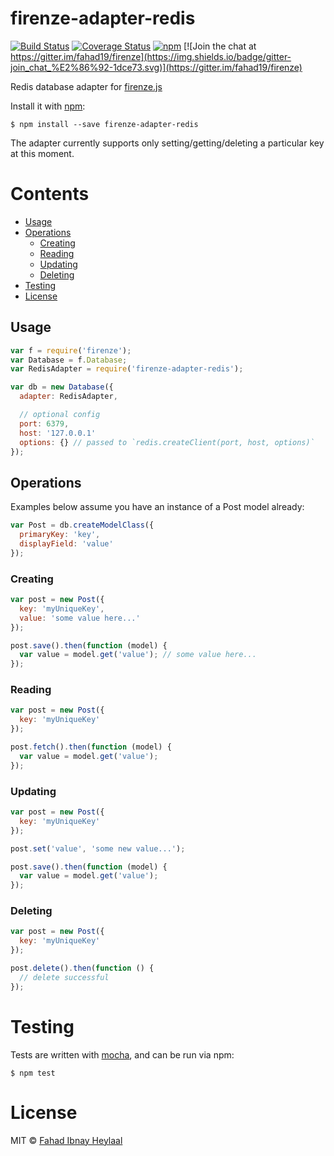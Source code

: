 # firenze-adapter-redis

[![Build Status](https://secure.travis-ci.org/fahad19/firenze-adapter-redis.png?branch=master)](http://travis-ci.org/fahad19/firenze-adapter-redis) [![Coverage Status](https://coveralls.io/repos/fahad19/firenze-adapter-redis/badge.svg?branch=master)](https://coveralls.io/r/fahad19/firenze-adapter-redis?branch=master) [![npm](https://img.shields.io/npm/v/firenze-adapter-redis.svg)](https://www.npmjs.com/package/firenze-adapter-redis) [![Join the chat at https://gitter.im/fahad19/firenze](https://img.shields.io/badge/gitter-join_chat_%E2%86%92-1dce73.svg)](https://gitter.im/fahad19/firenze)

Redis database adapter for [firenze.js](https://github.com/fahad19/firenze)

Install it with [npm](https://npmjs.com):

```
$ npm install --save firenze-adapter-redis
```

The adapter currently supports only setting/getting/deleting a particular key at this moment.

<!-- START doctoc generated TOC please keep comment here to allow auto update -->
<!-- DON'T EDIT THIS SECTION, INSTEAD RE-RUN doctoc TO UPDATE -->
# Contents

  - [Usage](#usage)
  - [Operations](#operations)
    - [Creating](#creating)
    - [Reading](#reading)
    - [Updating](#updating)
    - [Deleting](#deleting)
  - [Testing](#testing)
  - [License](#license)

<!-- END doctoc generated TOC please keep comment here to allow auto update -->

<!--docume:src/index.js-->
## Usage

```js
var f = require('firenze');
var Database = f.Database;
var RedisAdapter = require('firenze-adapter-redis');

var db = new Database({
  adapter: RedisAdapter,

  // optional config
  port: 6379,
  host: '127.0.0.1'
  options: {} // passed to `redis.createClient(port, host, options)`
});
```

## Operations

Examples below assume you have an instance of a Post model already:

```js
var Post = db.createModelClass({
  primaryKey: 'key',
  displayField: 'value'
});
```

### Creating

```js
var post = new Post({
  key: 'myUniqueKey',
  value: 'some value here...'
});

post.save().then(function (model) {
  var value = model.get('value'); // some value here...
});
```

### Reading

```js
var post = new Post({
  key: 'myUniqueKey'
});

post.fetch().then(function (model) {
  var value = model.get('value');
});
```

### Updating

```js
var post = new Post({
  key: 'myUniqueKey'
});

post.set('value', 'some new value...');

post.save().then(function (model) {
  var value = model.get('value');
});
```

### Deleting

```js
var post = new Post({
  key: 'myUniqueKey'
});

post.delete().then(function () {
  // delete successful
});
```

<!--/docume:src/index.js-->

# Testing

Tests are written with [mocha](http://mochajs.org/), and can be run via npm:

```
$ npm test
```

# License

MIT © [Fahad Ibnay Heylaal](http://fahad19.com)
